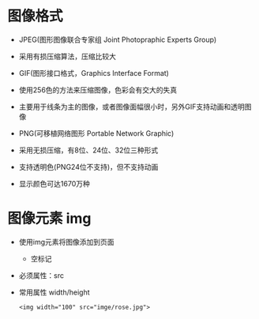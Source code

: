 # 图像格式

 - JPEG(图形图像联合专家组 Joint Photopraphic Experts Group)

  - 采用有损压缩算法，压缩比较大

 - GIF(图形接口格式，Graphics Interface Format)

  - 使用256色的方法来压缩图像，色彩会有交大的失真

  - 主要用于线条为主的图像，或者图像面幅很小时，另外GIF支持动画和透明图像

 - PNG(可移植网络图形 Portable Network Graphic)

  - 采用无损压缩，有8位、24位、32位三种形式

  - 支持透明色(PNG24位不支持)，但不支持动画

  - 显示颜色可达1670万种

# 图像元素 img

 - 使用img元素将图像添加到页面
    
   - 空标记

 - 必须属性：src

 - 常用属性 width/height

       <img width="100" src="imge/rose.jpg">



